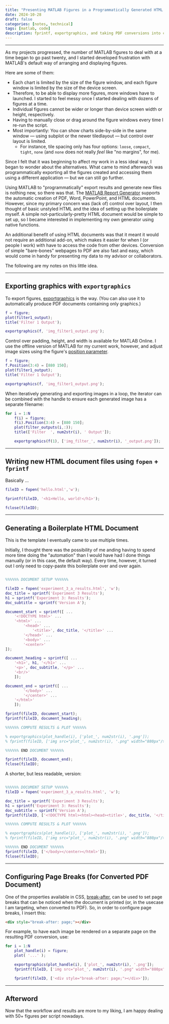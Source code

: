 ```yaml
---
title: "Presenting MATLAB Figures in a Programmatically Generated HTML Document"
date: 2024-10-28
draft: false
categories: [notes, technical]
tags: [matlab, code]
description: fprintf, exportgraphics, and taking PDF conversions into consideration.
---
```


---

As my projects progressed, the number of MATLAB figures to deal with at a time began to go past twenty, and I started developed frustration with MATLAB's default way of arranging and displaying figures. 

Here are some of them:

- Each chart is limited by the size of the figure window, and each figure window is limited by the size of the device screen.
- Therefore, to be able to display more figures, more windows have to launched. I started to feel messy once I started dealing with dozens of figures at a time.
- Individual figures cannot be wider or longer than device screen width or height, respectively.
- Having to manually close or drag around the figure windows every time I re-run the script.
- Most importantly: You can show charts side-by-side in the same window — using subplot or the newer tiledlayout — but control over layout is limited.
    - For instance, tile spacing only has four options: `loose`, `compact`, `tight`, `none` (and `none` does not really *feel* like "no margins", for me).

Since I felt that it was beginning to affect my work in a less ideal way, I began to wonder about the alternatives. What came to mind afterwards was programmatically exporting all the figures created and accessing them using a different application — but we can still go further.

Using MATLAB to "programmatically" export results and generate new files is nothing new, so there was that. The [MATLAB Report Generator](https://www.mathworks.com/help/rptgen/) supports the automatic creation of PDF, Word, PowerPoint, and HTML documents. However, since my primary concern was (lack of) control over layout, I then thought of basic unstyled HTML and the idea of setting up the boilerplate myself. A simple not-particularly-pretty HTML document would be simple to set up, so I became interested in implementing my own generator using native functions.

An additional benefit of using HTML documents was that it meant it would not require an additional add-on, which makes it easier for when I (or people I work) with have to access the code from other devices. Conversion of simple "bare-bones" webpages to PDF are also fast and easy, which would come in handy for presenting my data to my advisor or collaborators.

The following are my notes on this little idea.   

---  

## Exporting graphics with `exportgraphics`
To export figures, [exportgraphics](https://www.mathworks.com/help/matlab/ref/exportgraphics.html) is the way. (You can also use it to automatically produce PDF documents containing only graphics.)

```matlab
f = figure;
plot(filter1_output);
title('Filter 1 Output');

exportgraphics(f, 'img_filter1_output.png');
```

Control over padding, height, and width is available for MATLAB Online. I use the offline version of MATLAB for my current work, however, and adjust image sizes using the figure's [position parameter](https://www.mathworks.com/help/matlab/ref/matlab.ui.figure-properties.html). 

```matlab
f = figure;
f.Position(3:4) = [880 150];
plot(filter1_output);
title('Filter 1 Output');

exportgraphics(f, 'img_filter1_output.png');
```

When iteratively generating and exporting images in a loop, the iterator can be combined with the handle to ensure each generated image has a separate filename:

```matlab
for i = 1:N
    f(i) = figure;
    f(i).Position(3:4) = [880 150];
    plot(filter_outputs(i,:));
    title(['Filter  ', num2str(i), ' Output']);

    exportgraphics(f(1), ['img_filter_', num2str(i), '_output.png']);
```

---  

## Writing new HTML document files using `fopen` + `fprintf`
Basically ...

```matlab
fileID = fopen('hello.html','w');

fprintf(fileID, '<h1>Hello, world!</h1>');

fclose(fileID);
```

---  

## Generating a Boilerplate HTML Document
This is the template I eventually came to use multiple times.

Initially, I thought there was the possibility of me anding having to spend more time doing the "automation" than I would have had I done things manually (or in this case, the default way). Every time, however, it turned out I only need to copy-paste this boilerplate over and over again.

```matlab

%%%%%% DOCUMENT SETUP %%%%%%

fileID = fopen('experiment_3_a_results.html', 'w');
doc_title = sprintf('Experiment 3 Results');
h1 = sprintf('Experiment 3: Results');
doc_subtitle = sprintf('Version A');

document_start = sprintf([ ... 
    '<!DOCTYPE html>' ...
    '<html>' ...
        '<head>' ...
            '<title>', doc_title, '</title>' ...
        '</head>' ...
        '<body>' ...
        '<center>'
]);

document_heading = sprintf([ ...
    '<h1>', h1, '</h1>' ...
    '<p>', doc_subtitle, '</p>' ...
    '<br/>'
    ]);

document_end = sprintf([ ...
        '</body>' ...
        '</center>' ...
    '</html>'
    ]);

fprintf(fileID, document_start);
fprintf(fileID, document_heading);

%%%%%% COMPUTE RESULTS & PLOT %%%%%%

% exportgraphics(plot_handle(i), ['plot_', num2str(i), '.png']);
% fprintf(fileID, ['img src="plot_', num2str(i), '.png" width="880px"/><br/>']);

%%%%%% END DOCUMENT %%%%%%

fprintf(fileID, document_end);
fclose(fileID);
```

A shorter, but less readable, version:

```matlab

%%%%%% DOCUMENT SETUP %%%%%%
fileID = fopen('experiment_3_a_results.html', 'w');

doc_title = sprintf('Experiment 3 Results');
h1 = sprintf('Experiment 3: Results');
doc_subtitle = sprintf('Version A');
fprintf(fileID, ['<!DOCTYPE html><html><head><title>', doc_title, '</title></head><body><center><h1>', h1, '</h1><p>', doc_subtitle, '</p><br/>']);

%%%%%% COMPUTE RESULTS & PLOT %%%%%%

% exportgraphics(plot_handle(i), ['plot_', num2str(i), '.png']);
% fprintf(fileID, ['img src="plot_', num2str(i), '.png" width="880px"/><br/>']);

%%%%%% END DOCUMENT %%%%%%
fprintf(fileID, ['</body></center></html>']);
fclose(fileID);
```

---  

## Configuring Page Breaks (for Converted PDF Document)
One of the properties available in CSS, [break-after](https://developer.mozilla.org/en-US/docs/Web/CSS/break-after), can be used to set page breaks that can be noticed when the document is printed (or, in the usecase I am targeting, when converted to PDF). So, in order to configure page breaks, I insert this:

```html
<div style="break-after: page;"></div>
```

For example, to have each image be rendered on a separate page on the resulting PDF conversion, use:

```matlab
for i = 1:N
    plot_handle(i) = figure;
    plot( '...' );

    exportgraphics(plot_handle(i), ['plot_', num2str(i), '.png']);
    fprintf(fileID, ['img src="plot_', num2str(i), '.png" width="880px"/><br/>']);

    fprintf(fileID, ['<div style="break-after: page;"></div>']);

```

---  

## Afterword
Now that the workflow and results are more to my liking, I am happy dealing with 50+ figures per script nowadays.